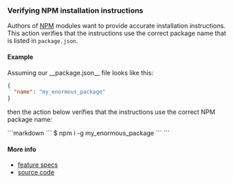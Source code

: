 ### Verifying NPM installation instructions

Authors of [NPM](https://www.npmjs.com) modules
want to provide accurate installation instructions.
This action verifies that the instructions use the correct package name
that is listed in `package.json`.


#### Example

<a textrun="createFile">
Assuming our __package.json__ file looks like this:

```json
{
  "name": "my_enormous_package"
}
```
</a>

then the action below verifies that the instructions use the correct NPM package name:

<a textrun="runMarkdownInTextrun">
```markdown
<a textrun="verifyNpmInstall">
`​``
$ npm i -g my_enormous_package
`​``
</a>
```
</a>


#### More info

- [feature specs](../../features/activity-types/built-in/verify-npm-install/verify-npm-install.feature)
- [source code](../../src/activity-types/verify-npm-install.js)
